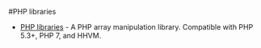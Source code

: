 #PHP libraries
* [PHP libraries](https://www.gitbook.com/book/voku/arrayy/details) - A PHP array manipulation library. Compatible with PHP 5.3+, PHP 7, and HHVM.